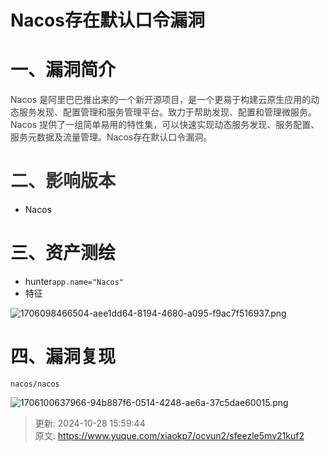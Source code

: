 # Nacos存在默认口令漏洞

# 一、漏洞简介
<font style="color:rgb(63, 63, 63);">Nacos 是阿里巴巴推出来的一个新开源项目，是一个更易于构建云原生应用的动态服务发现、配置管理和服务管理平台。致力于帮助发现、配置和管理微服务。Nacos 提供了一组简单易用的特性集，可以快速实现动态服务发现、服务配置、服务元数据及流量管理。Nacos存在默认口令漏洞。</font>

# <font style="color:rgb(51, 51, 51);">二、影响版本</font>
+ <font style="color:rgba(0, 0, 0, 0.9);">Nacos </font>

# <font style="color:rgba(0, 0, 0, 0.9);">三、资产测绘</font>
+ hunter`app.name="Nacos"`
+ 特征

![1706098466504-aee1dd64-8194-4680-a095-f9ac7f516937.png](./img/-rSL8iMmnJh02-2S/1706098466504-aee1dd64-8194-4680-a095-f9ac7f516937-132632.png)

# 四、漏洞复现
```plain
nacos/nacos
```

![1706100637966-94b887f6-0514-4248-ae6a-37c5dae60015.png](./img/-rSL8iMmnJh02-2S/1706100637966-94b887f6-0514-4248-ae6a-37c5dae60015-323211.png)



> 更新: 2024-10-28 15:59:44  
> 原文: <https://www.yuque.com/xiaokp7/ocvun2/sfeezle5mv21kuf2>